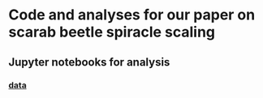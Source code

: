 # Code and analyses for our paper on scarab beetle spiracle scaling
## Jupyter notebooks for analysis
### [data](https://julianmwagner.github.io/)
